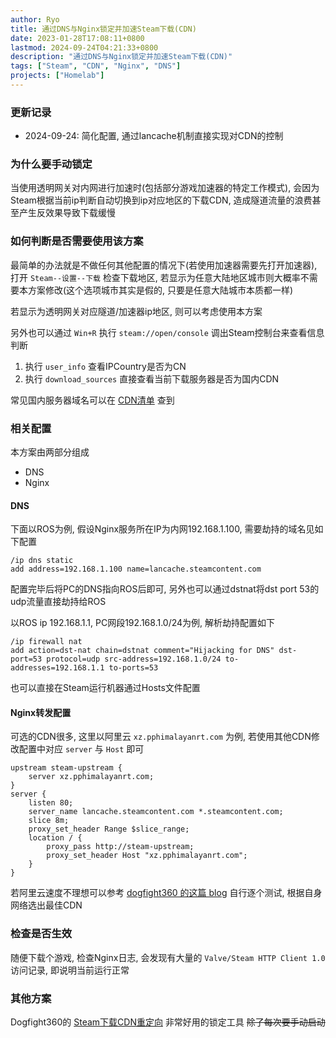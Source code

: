 ```yaml
---
author: Ryo
title: 通过DNS与Nginx锁定并加速Steam下载(CDN)
date: 2023-01-28T17:08:11+0800
lastmod: 2024-09-24T04:21:33+0800
description: "通过DNS与Nginx锁定并加速Steam下载(CDN)"
tags: ["Steam", "CDN", "Nginx", "DNS"]
projects: ["Homelab"]
---
```

### 更新记录

- 2024-09-24: 简化配置, 通过lancache机制直接实现对CDN的控制

### 为什么要手动锁定

当使用透明网关对内网进行加速时(包括部分游戏加速器的特定工作模式), 会因为Steam根据当前ip判断自动切换到ip对应地区的下载CDN, 造成隧道流量的浪费甚至产生反效果导致下载缓慢

### 如何判断是否需要使用该方案

最简单的办法就是不做任何其他配置的情况下(若使用加速器需要先打开加速器), 打开 ```Steam--设置--下载``` 检查下载地区, 若显示为任意大陆地区城市则大概率不需要本方案修改(这个选项城市其实是假的, 只要是任意大陆城市本质都一样)

若显示为透明网关对应隧道/加速器ip地区, 则可以考虑使用本方案

另外也可以通过 ```Win+R``` 执行 ```steam://open/console``` 调出Steam控制台来查看信息判断
1. 执行 ```user_info``` 查看IPCountry是否为CN
2. 执行 ```download_sources``` 直接查看当前下载服务器是否为国内CDN

常见国内服务器域名可以在 [CDN清单](https://github.com/v2fly/domain-list-community/blob/master/data/steam) 查到

### 相关配置

本方案由两部分组成

- DNS
- Nginx

#### DNS

下面以ROS为例, 假设Nginx服务所在IP为内网192.168.1.100, 需要劫持的域名见如下配置

```
/ip dns static
add address=192.168.1.100 name=lancache.steamcontent.com
```

配置完毕后将PC的DNS指向ROS后即可, 另外也可以通过dstnat将dst port 53的udp流量直接劫持给ROS

以ROS ip 192.168.1.1, PC网段192.168.1.0/24为例, 解析劫持配置如下

```
/ip firewall nat
add action=dst-nat chain=dstnat comment="Hijacking for DNS" dst-port=53 protocol=udp src-address=192.168.1.0/24 to-addresses=192.168.1.1 to-ports=53
```

也可以直接在Steam运行机器通过Hosts文件配置

#### Nginx转发配置

可选的CDN很多, 这里以阿里云 ```xz.pphimalayanrt.com``` 为例, 若使用其他CDN修改配置中对应 ```server``` 与 ```Host``` 即可

```
upstream steam-upstream {
    server xz.pphimalayanrt.com;
}
server {
    listen 80;
    server_name lancache.steamcontent.com *.steamcontent.com;
    slice 8m;
    proxy_set_header Range $slice_range;
    location / {
        proxy_pass http://steam-upstream;
        proxy_set_header Host "xz.pphimalayanrt.com";
    }
}
```

若阿里云速度不理想可以参考 [dogfight360 的这篇 blog](https://www.dogfight360.com/blog/knowledge-base/%E5%A6%82%E4%BD%95%E6%8F%90%E9%AB%98steam%E7%9A%84%E4%B8%8B%E8%BD%BD%E9%80%9F%E5%BA%A6%E4%B8%AD%E5%9B%BD%E5%A4%A7%E9%99%86%E5%9C%B0%E5%8C%BA/) 自行逐个测试, 根据自身网络选出最佳CDN

### 检查是否生效

随便下载个游戏, 检查Nginx日志, 会发现有大量的 ```Valve/Steam HTTP Client 1.0``` 访问记录, 即说明当前运行正常

### 其他方案

Dogfight360的 [Steam下载CDN重定向](https://www.dogfight360.com/blog/1531/) 非常好用的锁定工具 ~~除了每次要手动启动~~
